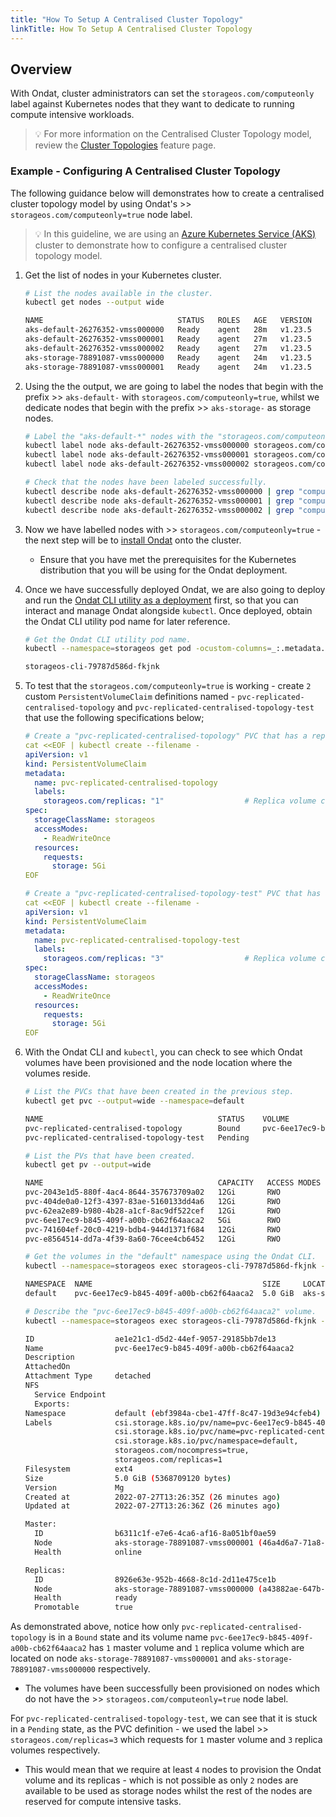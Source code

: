 ```yaml
---
title: "How To Setup A Centralised Cluster Topology"
linkTitle: How To Setup A Centralised Cluster Topology
---
```


## Overview

With Ondat, cluster administrators can set the `storageos.com/computeonly` label against Kubernetes nodes that they want to dedicate to running compute intensive workloads.
> 💡 For more information on the Centralised Cluster Topology model, review the [Cluster Topologies](/docs/concepts/cluster-topologies) feature page.

### Example - Configuring A Centralised Cluster Topology

The following guidance below will demonstrates how to create a centralised cluster topology model by using Ondat's >> `storageos.com/computeonly=true` node label.
> 💡 In this guideline, we are using an [Azure Kubernetes Service (AKS)](/docs/install/microsoft-azure-aks/) cluster to demonstrate how to configure a centralised cluster topology model.

1. Get the list of nodes in your Kubernetes cluster.

    ```bash
    # List the nodes available in the cluster.
    kubectl get nodes --output wide

    NAME                              STATUS   ROLES   AGE   VERSION   INTERNAL-IP   EXTERNAL-IP   OS-IMAGE             KERNEL-VERSION     CONTAINER-RUNTIME
    aks-default-26276352-vmss000000   Ready    agent   28m   v1.23.5   10.224.0.4    <none>        Ubuntu 18.04.6 LTS   5.4.0-1085-azure   containerd://1.5.11+azure-2
    aks-default-26276352-vmss000001   Ready    agent   27m   v1.23.5   10.224.0.5    <none>        Ubuntu 18.04.6 LTS   5.4.0-1085-azure   containerd://1.5.11+azure-2
    aks-default-26276352-vmss000002   Ready    agent   27m   v1.23.5   10.224.0.6    <none>        Ubuntu 18.04.6 LTS   5.4.0-1085-azure   containerd://1.5.11+azure-2
    aks-storage-78891087-vmss000000   Ready    agent   24m   v1.23.5   10.224.0.7    <none>        Ubuntu 18.04.6 LTS   5.4.0-1085-azure   containerd://1.5.11+azure-2
    aks-storage-78891087-vmss000001   Ready    agent   24m   v1.23.5   10.224.0.8    <none>        Ubuntu 18.04.6 LTS   5.4.0-1085-azure   containerd://1.5.11+azure-2
    ```

1. Using the the output, we are going to label the nodes that begin with the prefix >> `aks-default-` with `storageos.com/computeonly=true`, whilst we dedicate nodes that begin with the prefix >> `aks-storage-` as storage nodes.

    ```bash
    # Label the "aks-default-*" nodes with the "storageos.com/computeonly=true" feature label.
    kubectl label node aks-default-26276352-vmss000000 storageos.com/computeonly=true
    kubectl label node aks-default-26276352-vmss000001 storageos.com/computeonly=true
    kubectl label node aks-default-26276352-vmss000002 storageos.com/computeonly=true

    # Check that the nodes have been labeled successfully.
    kubectl describe node aks-default-26276352-vmss000000 | grep "computeonly"
    kubectl describe node aks-default-26276352-vmss000001 | grep "computeonly"
    kubectl describe node aks-default-26276352-vmss000002 | grep "computeonly"
    ```

1. Now we have labelled nodes with >> `storageos.com/computeonly=true` - the next step will be to [install Ondat](/docs/install/) onto the cluster. 
    - Ensure that you have met the prerequisites for the Kubernetes distribution that you will be using for the Ondat deployment.

1. Once we have successfully deployed Ondat, we are also going to deploy and run the [Ondat CLI utility as a deployment](https://docs.ondat.io/docs/reference/cli/#run-the-cli-as-a-deployment-in-your-cluster)  first, so that you can interact and manage Ondat alongside `kubectl`. Once deployed, obtain the Ondat CLI utility pod name for later reference.

    ```bash
    # Get the Ondat CLI utility pod name.
    kubectl --namespace=storageos get pod -ocustom-columns=_:.metadata.name --no-headers -lapp=storageos-cli

    storageos-cli-79787d586d-fkjnk
    ```

1. To test that the `storageos.com/computeonly=true` is working - create `2` custom  `PersistentVolumeClaim` definitions  named - `pvc-replicated-centralised-topology` and `pvc-replicated-centralised-topology-test` that use the following specifications below;

    ```yaml
    # Create a "pvc-replicated-centralised-topology" PVC that has a replica volume count of 1.
    cat <<EOF | kubectl create --filename -
    apiVersion: v1
    kind: PersistentVolumeClaim
    metadata:
      name: pvc-replicated-centralised-topology
      labels:
        storageos.com/replicas: "1"                  # Replica volume count of 1
    spec:
      storageClassName: storageos
      accessModes:
        - ReadWriteOnce
      resources:
        requests:
          storage: 5Gi
    EOF
    ```

    ```yaml
    # Create a "pvc-replicated-centralised-topology-test" PVC that has a replica volume count of 3.
    cat <<EOF | kubectl create --filename -
    apiVersion: v1
    kind: PersistentVolumeClaim
    metadata:
      name: pvc-replicated-centralised-topology-test
      labels:
        storageos.com/replicas: "3"                  # Replica volume count of 3
    spec:
      storageClassName: storageos
      accessModes:
        - ReadWriteOnce
      resources:
        requests:
          storage: 5Gi
    EOF
    ```

1.  With the Ondat CLI and `kubectl`, you can check to see which Ondat volumes have been provisioned and the node location where the volumes reside.

    ```bash
    # List the PVCs that have been created in the previous step.
    kubectl get pvc --output=wide --namespace=default

    NAME                                       STATUS    VOLUME                                     CAPACITY   ACCESS MODES   STORAGECLASS   AGE     VOLUMEMODE
    pvc-replicated-centralised-topology        Bound     pvc-6ee17ec9-b845-409f-a00b-cb62f64aaca2   5Gi        RWO            storageos      5m9s    Filesystem
    pvc-replicated-centralised-topology-test   Pending                                                                        storageos      4m32s   Filesystem

    # List the PVs that have been created.
    kubectl get pv --output=wide

    NAME                                       CAPACITY   ACCESS MODES   RECLAIM POLICY   STATUS   CLAIM                                         STORAGECLASS   REASON   AGE    VOLUMEMODE
    pvc-2043e1d5-880f-4ac4-8644-357673709a02   12Gi       RWO            Delete           Bound    storageos-etcd/storageos-etcd-2               default                 99m    Filesystem
    pvc-404de0a0-12f3-4397-83ae-5160133dd4a6   12Gi       RWO            Delete           Bound    storageos-etcd/storageos-etcd-4               default                 98m    Filesystem
    pvc-62ea2e89-b980-4b28-a1cf-8ac9df522cef   12Gi       RWO            Delete           Bound    storageos-etcd/storageos-etcd-3               default                 99m    Filesystem
    pvc-6ee17ec9-b845-409f-a00b-cb62f64aaca2   5Gi        RWO            Delete           Bound    default/pvc-replicated-centralised-topology   storageos               5m8s   Filesystem
    pvc-741604ef-20c0-4219-bdb4-944d1371f684   12Gi       RWO            Delete           Bound    storageos-etcd/storageos-etcd-1               default                 99m    Filesystem
    pvc-e8564514-dd7a-4f39-8a60-76cee4cb6452   12Gi       RWO            Delete           Bound    storageos-etcd/storageos-etcd-0               default                 99m    Filesystem
    ```

    ```bash
    # Get the volumes in the "default" namespace using the Ondat CLI.
    kubectl --namespace=storageos exec storageos-cli-79787d586d-fkjnk -- storageos get volumes --namespace=default

    NAMESPACE  NAME                                      SIZE     LOCATION                                  ATTACHED ON  REPLICAS  AGE
    default    pvc-6ee17ec9-b845-409f-a00b-cb62f64aaca2  5.0 GiB  aks-storage-78891087-vmss000001 (online)               1/1       7 minutes ago

    # Describe the "pvc-6ee17ec9-b845-409f-a00b-cb62f64aaca2" volume.
    kubectl --namespace=storageos exec storageos-cli-79787d586d-fkjnk -- storageos describe volume pvc-6ee17ec9-b845-409f-a00b-cb62f64aaca2 --namespace=default

    ID                  ae1e21c1-d5d2-44ef-9057-29185bb7de13
    Name                pvc-6ee17ec9-b845-409f-a00b-cb62f64aaca2
    Description
    AttachedOn
    Attachment Type     detached
    NFS
      Service Endpoint
      Exports:
    Namespace           default (ebf3984a-cbe1-47ff-8c47-19d3e94cfeb4)
    Labels              csi.storage.k8s.io/pv/name=pvc-6ee17ec9-b845-409f-a00b-cb62f64aaca2,
                        csi.storage.k8s.io/pvc/name=pvc-replicated-centralised-topology,
                        csi.storage.k8s.io/pvc/namespace=default,
                        storageos.com/nocompress=true,
                        storageos.com/replicas=1
    Filesystem          ext4
    Size                5.0 GiB (5368709120 bytes)
    Version             Mg
    Created at          2022-07-27T13:26:35Z (26 minutes ago)
    Updated at          2022-07-27T13:26:36Z (26 minutes ago)

    Master:
      ID                b6311c1f-e7e6-4ca6-af16-8a051bf0ae59
      Node              aks-storage-78891087-vmss000001 (46a4d6a7-71a8-4403-820b-16a8574bb45f)
      Health            online

    Replicas:
      ID                8926e63e-952b-4668-8c1d-2d11e475ce1b
      Node              aks-storage-78891087-vmss000000 (a43882ae-647b-42fb-a460-cbdab2df4386)
      Health            ready
      Promotable        true
    ```

As demonstrated above, notice how only `pvc-replicated-centralised-topology` is in a `Bound` state and its volume name  `pvc-6ee17ec9-b845-409f-a00b-cb62f64aaca2` has `1` master volume and `1` replica volume which are located on node `aks-storage-78891087-vmss000001` and `aks-storage-78891087-vmss000000` respectively.
- The volumes have been successfully been provisioned on nodes which do not have the >> `storageos.com/computeonly=true` node label.

For `pvc-replicated-centralised-topology-test`, we can see that it is stuck in a `Pending` state, as the PVC definition - we used the label >> `storageos.com/replicas=3` which requests for `1` master volume and `3` replica volumes respectively. 
- This would mean that we require at least `4` nodes to provision the Ondat volume and its replicas - which is not possible as only `2` nodes are available to be used as storage nodes whilst the rest of the nodes are reserved for compute intensive tasks.